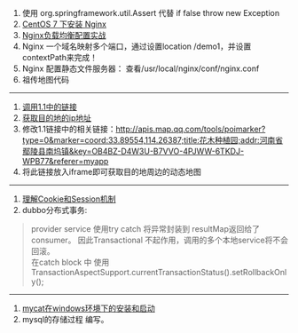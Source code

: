 1. 使用 org.springframework.util.Assert 代替 if false throw new Exception
2. [CentOS 7 下安装 Nginx](https://www.linuxidc.com/Linux/2016-09/134907.htm)
3. [Nginx负载均衡配置实战](https://www.linuxidc.com/Linux/2014-12/110036.htm)
4. Nginx 一个域名映射多个端口，通过设置location /demo1，并设置 contextPath来完成！
5. Nginx 配置静态文件服务器： 查看/usr/local/nginx/conf/nginx.conf
6. 祖传地图代码
---
1. [调用1.1中的链接](http://lbs.qq.com/tool/getpoint/getpoint.html)
2. [获取目的地的ip地址](http://lbs.qq.com/tool/getpoint/getpoint.html)
3. 修改1.1链接中的相关链接：http://apis.map.qq.com/tools/poimarker?type=0&marker=coord:33.89554,114.26387;title:花木种植园;addr:河南省鄢陵县南坞镇&key=OB4BZ-D4W3U-B7VVO-4PJWW-6TKDJ-WPB77&referer=myapp
4. 将此链接放入iframe即可获取目的地周边的动态地图
---
1. [理解Cookie和Session机制](https://www.cnblogs.com/andy-zhou/p/5360107.html)
2. dubbo分布式事务:
> provider service 使用try catch 将异常封装到 resultMap返回给了 consumer。 因此Transactional 不起作用，调用的多个本地service将不会回滚。<br>
> 在catch block 中 使用 TransactionAspectSupport.currentTransactionStatus().setRollbackOnly();
---

1. [mycat在windows环境下的安装和启动](https://blog.csdn.net/smilefyx/article/details/72810531)
2. mysql的存储过程 编写。
